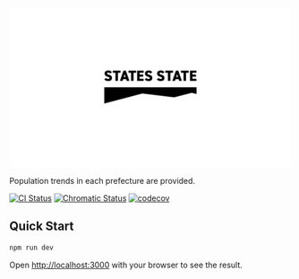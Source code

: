 ![States State](./hero.png)

Population trends in each prefecture are provided.

[![CI Status](https://img.shields.io/github/workflow/status/settyan/states-state/CI?style=flat&colorA=000000&colorB=000000&label=CI)](https://github.com/pmndrs/jotai/actions?query=workflow:Lint)
[![Chromatic Status](https://img.shields.io/github/workflow/status/settyan/states-state/Chromatic?style=flat&colorA=000000&colorB=000000&label=Chromatic)](https://github.com/pmndrs/jotai/actions?query=workflow:Lint)
[![codecov](https://img.shields.io/codecov/c/gh/settyan/states-state?token=ICMISOCOIF&style=flat&colorA=000000&colorB=000000)](https://codecov.io/gh/settyan/states-state)

## Quick Start

```bash
npm run dev
```

Open [http://localhost:3000](http://localhost:3000) with your browser to see the result.
